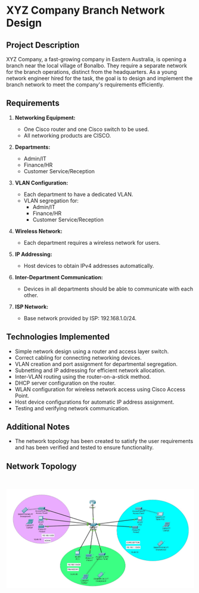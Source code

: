 # XYZ Company Branch Network Design

## Project Description

XYZ Company, a fast-growing company in Eastern Australia, is opening a branch near the local village of Bonalbo. They require a separate network for the branch operations, distinct from the headquarters. As a young network engineer hired for the task, the goal is to design and implement the branch network to meet the company's requirements efficiently.

## Requirements

1. **Networking Equipment:**
   - One Cisco router and one Cisco switch to be used.
   - All networking products are CISCO.

2. **Departments:**
   - Admin/IT
   - Finance/HR
   - Customer Service/Reception

3. **VLAN Configuration:**
   - Each department to have a dedicated VLAN.
   - VLAN segregation for:
     - Admin/IT
     - Finance/HR
     - Customer Service/Reception

4. **Wireless Network:**
   - Each department requires a wireless network for users.

5. **IP Addressing:**
   - Host devices to obtain IPv4 addresses automatically.

6. **Inter-Department Communication:**
   - Devices in all departments should be able to communicate with each other.

7. **ISP Network:**
   - Base network provided by ISP: 192.168.1.0/24.

## Technologies Implemented

- Simple network design using a router and access layer switch.
- Correct cabling for connecting networking devices.
- VLAN creation and port assignment for departmental segregation.
- Subnetting and IP addressing for efficient network allocation.
- Inter-VLAN routing using the router-on-a-stick method.
- DHCP server configuration on the router.
- WLAN configuration for wireless network access using Cisco Access Point.
- Host device configurations for automatic IP address assignment.
- Testing and verifying network communication.

## Additional Notes

- The network topology has been created to satisfy the user requirements and has been verified and tested to ensure functionality.

## Network Topology



<br/>

![scenario](https://github.com/YuklidD/Cisco_pkt_project2/blob/main/Company%20Networking%20.jpg)
